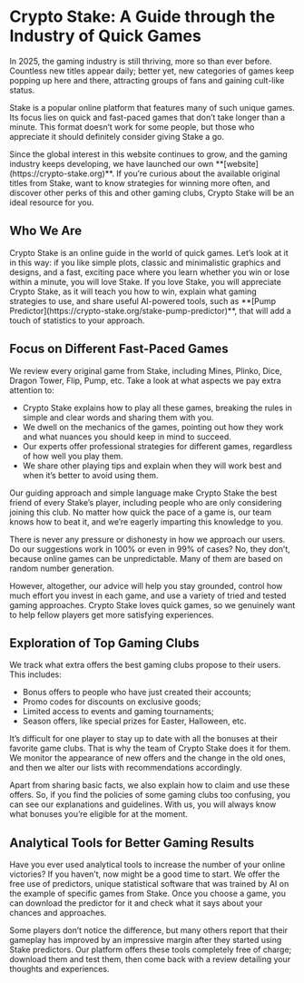 # Crypto Stake: A Guide through the Industry of Quick Games

<p>In 2025, the gaming industry is still thriving, more so than ever before. Countless new titles appear daily; better yet, new categories of games keep popping up here and there, attracting groups of fans and gaining cult-like status.</p>
<p>Stake is a popular online platform that features many of such unique games. Its focus lies on quick and fast-paced games that don’t take longer than a minute. This format doesn’t work for some people, but those who appreciate it should definitely consider giving Stake a go.</p>
<p>Since the global interest in this website continues to grow, and the gaming industry keeps developing, we have launched our own **[website](https://crypto-stake.org)**. If you’re curious about the available original titles from Stake, want to know strategies for winning more often, and discover other perks of this and other gaming clubs, Crypto Stake will be an ideal resource for you.</p>

## Who We Are

<p>Crypto Stake is an online guide in the world of quick games. Let’s look at it in this way: if you like simple plots, classic and minimalistic graphics and designs, and a fast, exciting pace where you learn whether you win or lose within a minute, you will love Stake. If you love Stake, you will appreciate Crypto Stake, as it will teach you how to win, explain what gaming strategies to use, and share useful AI-powered tools, such as **[Pump Predictor](https://crypto-stake.org/stake-pump-predictor)**, that will add a touch of statistics to your approach.</p>

## Focus on Different Fast-Paced Games

<p>We review every original game from Stake, including Mines, Plinko, Dice, Dragon Tower, Flip, Pump, etc. Take a look at what aspects we pay extra attention to:</p>
<ul>
  <li>Crypto Stake explains how to play all these games, breaking the rules in simple and clear words and sharing them with you.</li>
  <li>We dwell on the mechanics of the games, pointing out how they work and what nuances you should keep in mind to succeed.</li>
  <li>Our experts offer professional strategies for different games, regardless of how well you play them.</li>
  <li>We share other playing tips and explain when they will work best and when it’s better to avoid using them.</li>
</li>
</ul>
<p>Our guiding approach and simple language make Crypto Stake the best friend of every Stake’s player, including people who are only considering joining this club. No matter how quick the pace of a game is, our team knows how to beat it, and we’re eagerly imparting this knowledge to you.</p>
<p>There is never any pressure or dishonesty in how we approach our users. Do our suggestions work in 100% or even in 99% of cases? No, they don’t, because online games can be unpredictable. Many of them are based on random number generation.</p>
<p>However, altogether, our advice will help you stay grounded, control how much effort you invest in each game, and use a variety of tried and tested gaming approaches. Crypto Stake loves quick games, so we genuinely want to help fellow players get more satisfying experiences.</p>

## Exploration of Top Gaming Clubs

<p>We track what extra offers the best gaming clubs propose to their users. This includes:</p>
<ul>
  <li>Bonus offers to people who have just created their accounts;</li>
  <li>Promo codes for discounts on exclusive goods;</li>
  <li>Limited access to events and gaming tournaments;</li>
  <li>Season offers, like special prizes for Easter, Halloween, etc.</li>
</ul>
<p>It’s difficult for one player to stay up to date with all the bonuses at their favorite game clubs. That is why the team of Crypto Stake does it for them. We monitor the appearance of new offers and the change in the old ones, and then we alter our lists with recommendations accordingly.</p>
<p>Apart from sharing basic facts, we also explain how to claim and use these offers. So, if you find the policies of some gaming clubs too confusing, you can see our explanations and guidelines. With us, you will always know what bonuses you’re eligible for at the moment.</p>

## Analytical Tools for Better Gaming Results

<p>Have you ever used analytical tools to increase the number of your online victories? If you haven’t, now might be a good time to start. We offer the free use of predictors, unique statistical software that was trained by AI on the example of specific games from Stake. Once you choose a game, you can download the predictor for it and check what it says about your chances and approaches.</p>
<p>Some players don’t notice the difference, but many others report that their gameplay has improved by an impressive margin after they started using Stake predictors. Our platform offers these tools completely free of charge; download them and test them, then come back with a review detailing your thoughts and experiences.</p>
